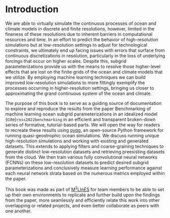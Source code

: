 # Introduction

We are able to virtually simulate the continuous processes of ocean and climate models in discrete and finite resolutions, however, limited in the fineness of these resolutions due to inherent barriers in computational resources and time. In an effort to predict the behavior of high-resolution simulations but at low-resolution settings to adjust for technological constraints, we ultimately end up facing issues with errors that surface from continuous discretizations in resolution, particularly in the loss of underlying forcings that occur on higher scales. Despite  this, subgrid parameterizations provide us with the means to resolve those higher-level effects that are lost on the finite grids of the ocean and climate models that we utilize. By employing machine learning techniques we can build improved low-resolution simulations to more fittingly exemplify the processes occurring in higher-resolution settings, bringing us closer to approximating the grand continuous system of the ocean and climate.

The purpose of this book is to serve as a guiding source of documentation to explore and reproduce the results from the paper Benchmarking of machine learning ocean subgrid parameterizations in an idealized model {cite}`ross2022benchmarking` in an efficient and transparent broken-down series of formative, tutorial-based parts. We will open the way for readers to recreate these results using [pyqg](https://pyqg.readthedocs.io/en/latest/), an open-source Python framework for running quasi-geostrophic ocean simulations. We discuss running unique high-resolution simulations and working with existing and generated datasets. This extends to applying filters and coarse-graining techniques to generate distinct low-resolution datasets and retrieving preexisting datasets from the cloud. We then train various fully convolutional neural networks (FCNNs) on these low-resolution datasets to predict desired subgrid parameterizations and conclusively measure learning performance against each neural network strata based on the numerous metrics employed within the paper.

This book was made as part of [M<sup>2</sup>LInES](https://m2lines.github.io/) for team members to be able to set up their own environments to replicate and further build upon the findings from the paper, more seamlessly and efficiently relate this work into other overlapping or related projects, and even better collaborate as peers with one another.
